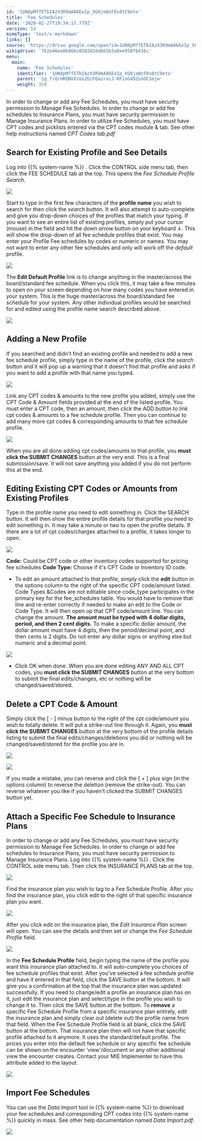 ```yaml
---
id: '1UN8pMffETbIAzX3R9mA86EeIp_XG0joWzFDs0tC9eto'
title: 'Fee Schedules'
date: '2020-02-27T19:34:17.779Z'
version: 54
mimeType: 'text/x-markdown'
links: []
source: 'https://drive.google.com/open?id=1UN8pMffETbIAzX3R9mA86EeIp_XG0joWzFDs0tC9eto'
wikigdrive: '762e46ee0b866c028283dd665b3a8ee950fb436c'
menu:
  main:
    name: 'Fee Schedules'
    identifier: '1UN8pMffETbIAzX3R9mA86EeIp_XG0joWzFDs0tC9eto'
    parent: '1g_frQrmRQNVXiUxZbiFQazraiJ-RFioG49ZunOCSejw'
    weight: 310
---
```

In order to change or add any Fee Schedules, you must have security permission to Manage Fee Schedules. In order to change or add fee schedules to Insurance Plans, you must have security permission to Manage Insurance Plans. In order to utilize Fee Schedules, you must have CPT codes and picklists entered via the CPT codes module & tab. See other help instructions named *CPT Codes tab.pdf*

## Search for Existing Profile and See Details

Log into {{% system-name %}} . Click the CONTROL side menu tab, then click the FEE SCHEDULE tab at the top. This opens the *Fee Schedule Profile Search*.

![](../fee-schedules.assets/1000020100000382000000FDD656838B113472BB.png)

Start to type in the first few characters of the **profile name** you wish to search for then click the *search* button. It will also attempt to auto-complete and give you drop-down choices of the profiles that match your typing.
If you want to see an entire list of existing profiles, simply put your cursor (mouse) in the field and hit the *down arrow* button on your keyboard ↓. This will show the drop-down of all fee schedule profiles that exist. You may enter your Profile Fee schedules by codes or numeric or names. You may not want to enter any other fee schedules and only will work off the *default* profile.

![](../fee-schedules.assets/1000020100000269000000A3157904095F0C8D3A.png)

The **Edit Default Profile** link is to change anything in the master/across the board/standard fee schedule. When you click this, it may take a few minutes to open on your screen depending on how many codes you have entered in your system. This is the huge master/across the board/standard fee schedule for your system. Any other individual profiles would be searched for and edited using the profile name search described above.

![](../fee-schedules.assets/100002010000031C000000E40BA2FB20C1B3A156.png)


## Adding a New Profile

If you searched and didn't find an existing profile and needed to add a new fee schedule profile, simply type in the name of the profile, click the *search* button and it will pop up a warning that it doesn't find that profile and asks if you want to add a profile with that name you typed.

![](../fee-schedules.assets/1000020100000274000000EE4975E5550546D0F6.png)

Link any CPT codes & amounts to the new profile you added, simply use the CPT Code & Amount fields provided at the end of the listed profile.
You must enter a CPT code, then an amount, then click the ADD button to link cpt codes & amounts to a fee schedule profile. Then you can continue to add many more cpt codes & corresponding amounts to that fee schedule profile.

![](../fee-schedules.assets/10000201000001F10000007ED29A6A5B6B006543.png)

When you are all done adding cpt codes/amounts to that profile, you **must click the SUBMIT CHANGES** button at the very end. This is a final submission/save. It will not save anything you added if you do not perform this at the end.

## Editing Existing CPT Codes or Amounts from Existing Profiles

Type in the profile name you need to edit something in.
Click the SEARCH button. It will then show the entire profile details for that profile you need to edit something in. It may take a minute or two to open the profile details. If there are a lot of cpt codes/charges attached to a profile, it takes longer to open.

![](../fee-schedules.assets/10000201000001EF000000C66BD76FA61E50772E.png)

**Code:** Could be CPT code or other inventory codes supported for pricing fee schedules
**Code Type:** Choose if it's CPT Code or Inventory ID code.
* To edit an amount attached to that profile, simply click the <strong>edit</strong> button in the options column to the right of the specific CPT code/amount listed. Code Types &Codes are not editable since code_type participates in the primary key for the fee_schedules table. You would have to remove that line and re-enter correctly if needed to make an edit to the Code or Code Type. It will then open up that CPT code/amount line. You can change the amount. <strong>The amount must be typed with 4 dollar digits, period, and then 2 cent digits.</strong> To make a specific dollar amount, the dollar amount must have 4 digits, then the period/decimal point, and then cents is 2 digits. Do not enter any dollar signs or anything else but numeric and a decimal point.

![](../fee-schedules.assets/10000201000002950000006503C90A365C695288.png)

* Click OK when done. When you are done editing ANY AND ALL CPT codes, you <strong>must click the SUBMIT CHANGES</strong> button at the very bottom to submit the final edits/changes, etc or nothing will be changed/saved/stored.

## Delete a CPT Code & Amount

Simply click the [ - ] minus button to the right of the cpt code/amount you wish to totally delete. It will put a strike-out line through it. Again, you **must click the SUBMIT CHANGES** button at the very bottom of the profile details listing to submit the final edits/changes/deletions you did or nothing will be changed/saved/stored for the profile you are in.

![](../fee-schedules.assets/1000020100000288000000A1B5B3549DCDAADFED.png)

 ![](../fee-schedules.assets/1000020100000267000000A64AF86389A37188F5.png)

If you made a mistake, you can reverse and click the [ + ] plus sign (in the options column) to reverse the deletion (remove the strike-out). You can reverse whatever you like if you haven't clicked the SUBMIT CHANGES button yet.

## Attach a Specific Fee Schedule to Insurance Plans

In order to change or add any Fee Schedules, you must have security permission to Manage Fee Schedules. In order to change or add fee schedules to Insurance Plans, you must have security permission to Manage Insurance Plans.
Log into {{% system-name %}} . Click the CONTROL side menu tab. Then click the INSURANCE PLANS tab at the top.

![](../fee-schedules.assets/10000201000005470000017ED9A99A74FC0AD164.png)

Find the insurance plan you wish to tag to a Fee Schedule Profile. After you find the insurance plan, you click edit to the right of that specific insurance plan you want.

![](../fee-schedules.assets/10000201000004A8000000D41F8645137429D46E.png)

After you click edit on the insurance plan, the *Edit Insurance Plan* screen will open. You can see the details and then set or change the *Fee Schedule Profile* field.

![](../fee-schedules.assets/10000201000002DB00000147E62AD60835B3D62E.png)

In the **Fee Schedule Profile** field, begin typing the name of the profile you want this insurance plan attached to. It will auto-complete you choices of fee schedule profiles that exist.
After you've selected a fee schedule profile and have it entered in that field, click the SAVE button at the bottom. It will give you a confirmation at the top that the insurance plan was updated successfully.
If you need to change/edit a profile an insurance plan has on it, just edit the insurance plan and select/type in the profile you wish to change it to. Then click the SAVE button at the bottom.
To **remove** a specific Fee Schedule Profile from a specific insurance plan entirely, edit the insurance plan and simply clear out (delete out) the profile name from that field. When the Fee Schedule Profile field is all blank, click the SAVE button at the bottom. That insurance plan then will not have that specific profile attached to it anymore. It uses the standard/default profile.
The prices you enter into the default fee schedule or any specific fee schedule can be shown on the encounter ‘view'/document or any other additional view the encounter creates. Contact your MIE Implementer to have this attribute added to the layout.

![](../fee-schedules.assets/1000020100000352000000FE4D2BE68F9B1E6C6D.png)


## Import Fee Schedules

You can use the *Data Import* tool in {{% system-name %}} to download your fee schedules and corresponding CPT codes into {{% system-name %}} quickly in mass. See other help documentation named *Data Import.pdf*.

![](../fee-schedules.assets/10000201000004DF000001E4CF8E31772D36D892.png)

